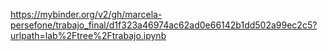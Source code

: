 https://mybinder.org/v2/gh/marcela-persefone/trabajo_final/d1f323a46974ac62ad0e66142b1dd502a99ec2c5?urlpath=lab%2Ftree%2Ftrabajo.ipynb
